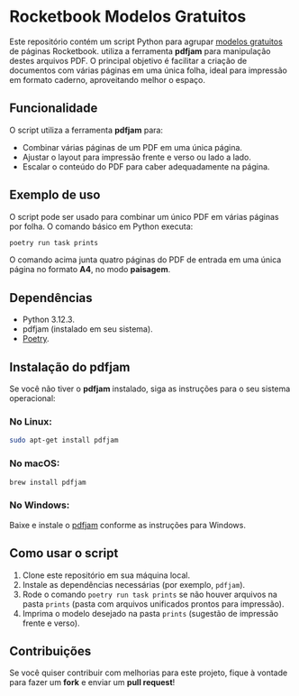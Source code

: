 # Rocketbook Modelos Gratuitos

Este repositório contém um script Python para agrupar [modelos gratuitos](https://getrocketbook.com/pages/rocketbook-for-free) de páginas Rocketbook.
utiliza a ferramenta **pdfjam** para manipulação destes arquivos PDF. O principal objetivo é facilitar a criação de documentos com várias páginas em uma única folha, ideal para impressão em formato caderno, aproveitando melhor o espaço.

## Funcionalidade

O script utiliza a ferramenta **pdfjam** para:

- Combinar várias páginas de um PDF em uma única página.
- Ajustar o layout para impressão frente e verso ou lado a lado.
- Escalar o conteúdo do PDF para caber adequadamente na página.

## Exemplo de uso

O script pode ser usado para combinar um único PDF em várias páginas por folha. O comando básico em Python executa:

```python
poetry run task prints
```

O comando acima junta quatro páginas do PDF de entrada em uma única página no formato **A4**, no modo **paisagem**.

## Dependências

- Python 3.12.3.
- pdfjam (instalado em seu sistema).
- [Poetry](https://python-poetry.org/docs/).

## Instalação do pdfjam

Se você não tiver o **pdfjam** instalado, siga as instruções para o seu sistema operacional:

### No Linux:
```bash
sudo apt-get install pdfjam
```

### No macOS:
```bash
brew install pdfjam
```

### No Windows:
Baixe e instale o [pdfjam](http://www.ctan.org/pkg/pdfjam) conforme as instruções para Windows.

## Como usar o script

1. Clone este repositório em sua máquina local.
2. Instale as dependências necessárias (por exemplo, `pdfjam`).
3. Rode o comando `poetry run task prints` se não houver arquivos na pasta `prints` (pasta com arquivos unificados prontos para impressão).
4. Imprima o modelo desejado na pasta `prints` (sugestão de impressão frente e verso).

## Contribuições

Se você quiser contribuir com melhorias para este projeto, fique à vontade para fazer um **fork** e enviar um **pull request**!
